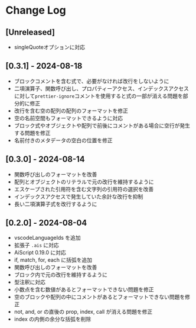 # Change Log

## [Unreleased]

- singleQuoteオプションに対応

## [0.3.1] - 2024-08-18

- ブロックコメントを含む式で、必要がなければ改行をしないように
- 二項演算子、関数呼び出し、プロパティーアクセス、インデックスアクセスに対して`prettier-ignore`コメントを使用すると式の一部が消える問題を部分的に修正
- 改行を含む空の配列の配列のフォーマットを修正
- 空の名前空間もフォーマットできるように対応
- ブロック式やオブジェクトや配列で前後にコメントがある場合に空行が発生する問題を修正
- 名前付きのメタデータの空白の位置を修正

## [0.3.0] - 2024-08-14

- 関数呼び出しのフォーマットを改善
- 配列とオブジェクトのリテラルで元の改行を維持するように
- エスケープされた引用符を含む文字列の引用符の選択を改善
- インデックスアクセスで発生していた余計な改行を抑制
- 長い二項演算子式を改行するように

## [0.2.0] - 2024-08-04

- vscodeLanguageIds を追加
- 拡張子 `.ais` に対応
- AiScript 0.19.0 に対応
- if, match, for, each に括弧を追加
- 関数呼び出しのフォーマットを改善
- ブロック内で元の改行を維持するように
- 型注釈に対応
- 小数点を含む数値があるとフォーマットできない問題を修正
- 空のブロックや配列の中にコメントがあるとフォーマットできない問題を修正
- not, and, or の直後の prop, index, call が消える問題を修正
- index の内側の余分な括弧を削除
